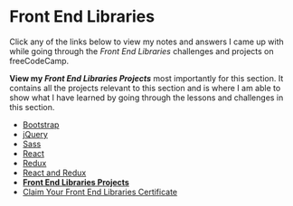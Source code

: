 # Front End Libraries

Click any of the links below to view my notes and answers I came up with while going through the *Front End Libraries* challenges and projects on freeCodeCamp.

**View my *Front End Libraries Projects*** most importantly for this section. It contains all the projects relevant to this section and is where I am able to show what I have learned by going through the lessons and challenges in this section.

- [Bootstrap](https://github.com/Squibs/freeCodeCamp/blob/master/3.%20Front%20End%20Libraries/1.%20Bootstrap.md#bootstrap)
- [jQuery](https://github.com/Squibs/freeCodeCamp/blob/master/3.%20Front%20End%20Libraries/2.%20jQuery.md#jquery)
- [Sass](https://github.com/Squibs/freeCodeCamp/blob/master/3.%20Front%20End%20Libraries/3.%20Sass.md#sass)
- [React](https://github.com/Squibs/freeCodeCamp/blob/master/3.%20Front%20End%20Libraries/4.%20React.md#react)
- [Redux](https://github.com/Squibs/freeCodeCamp/blob/master/3.%20Front%20End%20Libraries/5.%20Redux.md#redux)
- [React and Redux](https://github.com/Squibs/freeCodeCamp/blob/master/3.%20Front%20End%20Libraries/6.%20React%20and%20Redux.md#react-and-redux)
- [**Front End Libraries Projects**](https://github.com/Squibs/freeCodeCamp/blob/master/3.%20Front%20End%20Libraries/7.%20Front%20End%Libraries%20Projects.md#front-end-libraries-projects)
- [Claim Your Front End Libraries Certificate](https://github.com/Squibs/freeCodeCamp/blob/master/3.%20Front%20End%20Libraries/8.%20Claim%20Your%20Front%20End%20Libraries%20Certificate.md#claim-your-front-end-libraries-certificate)
